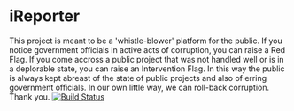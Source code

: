 # iReporter
This project is meant to be a 'whistle-blower' platform for the public.
If you notice government officials in active acts of corruption, you can raise a Red Flag.
If you come accross a public project that was not handled well or is in a deplorable state,
you can raise an Intervention Flag.
In this way the public is always kept abreast of the state of public projects and also of
erring government officials.
In our own little way, we can roll-back corruption.
Thank you.
[![Build Status](https://travis-ci.org/patrex/iRep.svg?branch=master)](https://travis-ci.org/patrex/iRep)
